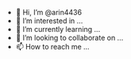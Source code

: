 - 👋 Hi, I’m @arin4436
- 👀 I’m interested in ...
- 🌱 I’m currently learning ...
- 💞️ I’m looking to collaborate on ...
- 📫 How to reach me ...

<!---
arin4436/arin4436 is a ✨ special ✨ repository because its `README.md` (this file) appears on your GitHub profile.
You can click the Preview link to take a look at your changes.
--->
